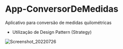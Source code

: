 # App-ConversorDeMedidas

Aplicativo para conversão de medidas quilométricas 

- Utilização de Design Pattern (Strategy)

![Screenshot_20220726](https://user-images.githubusercontent.com/77993364/181052092-6b17efc1-1215-4322-8641-20656823f5fc.png)

